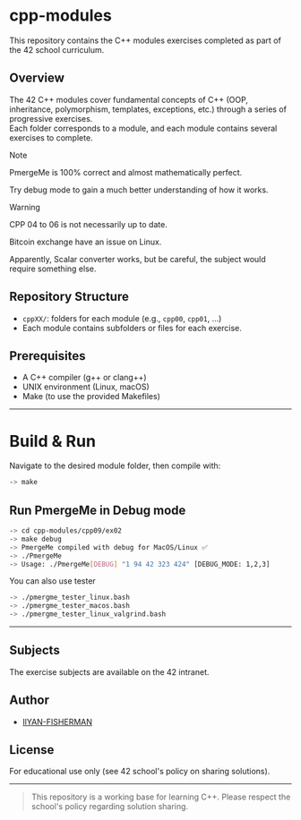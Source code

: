 # cpp-modules

This repository contains the C++ modules exercises completed as part of the 42 school curriculum.

## Overview

The 42 C++ modules cover fundamental concepts of C++ (OOP, inheritance, polymorphism, templates, exceptions, etc.) through a series of progressive exercises.  
Each folder corresponds to a module, and each module contains several exercises to complete.

> [!NOTE]
> PmergeMe is 100% correct and almost mathematically perfect.
>
> Try debug mode to gain a much better understanding of how it works.

> [!WARNING]
> CPP 04 to 06 is not necessarily up to date.
>
> Bitcoin exchange have an issue on Linux.
>
> Apparently, Scalar converter works, but be careful, the subject would require something else.

## Repository Structure

- `cppXX/`: folders for each module (e.g., `cpp00`, `cpp01`, ...)
- Each module contains subfolders or files for each exercise.

## Prerequisites

- A C++ compiler (g++ or clang++)
- UNIX environment (Linux, macOS)
- Make (to use the provided Makefiles)
---
# Build & Run

Navigate to the desired module folder, then compile with:

```bash
-> make
```
## Run PmergeMe in Debug mode
```bash
-> cd cpp-modules/cpp09/ex02
-> make debug
-> PmergeMe compiled with debug for MacOS/Linux ✅
-> ./PmergeMe
-> Usage: ./PmergeMe[DEBUG] "1 94 42 323 424" [DEBUG_MODE: 1,2,3]
```
You can also use tester
```bash
-> ./pmergme_tester_linux.bash
-> ./pmergme_tester_macos.bash
-> ./pmergme_tester_linux_valgrind.bash
```

---

## Subjects

The exercise subjects are available on the 42 intranet.

## Author

- [IlYAN-FISHERMAN](https://github.com/IlYAN-FISHERMAN)

## License

For educational use only (see 42 school's policy on sharing solutions).

---

> This repository is a working base for learning C++. Please respect the school's policy regarding solution sharing.
